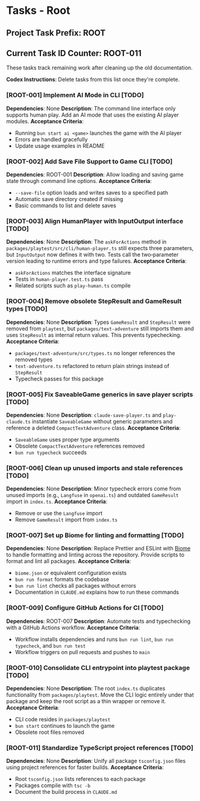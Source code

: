 # Tasks - Root

## Project Task Prefix: ROOT

## Current Task ID Counter: ROOT-011

These tasks track remaining work after cleaning up the old documentation.

**Codex Instructions**: Delete tasks from this list once they're complete.

### [ROOT-001] Implement AI Mode in CLI [TODO]
**Dependencies**: None
**Description**: The command line interface only supports human play. Add an AI mode that uses the existing AI player modules.
**Acceptance Criteria**:
- Running `bun start ai <game>` launches the game with the AI player
- Errors are handled gracefully
- Update usage examples in README

### [ROOT-002] Add Save File Support to Game CLI [TODO]
**Dependencies**: ROOT-001
**Description**: Allow loading and saving game state through command line options.
**Acceptance Criteria**:
- `--save-file` option loads and writes saves to a specified path
- Automatic save directory created if missing
- Basic commands to list and delete saves

### [ROOT-003] Align HumanPlayer with InputOutput interface [TODO]
**Dependencies**: None
**Description**: The `askForActions` method in `packages/playtest/src/cli/human-player.ts` still expects three parameters, but `InputOutput` now defines it with two. Tests call the two‑parameter version leading to runtime errors and type failures.
**Acceptance Criteria**:
- `askForActions` matches the interface signature
- Tests in `human-player.test.ts` pass
- Related scripts such as `play-human.ts` compile

### [ROOT-004] Remove obsolete StepResult and GameResult types [TODO]
**Dependencies**: None
**Description**: Types `GameResult` and `StepResult` were removed from `playtest`, but `packages/text-adventure` still imports them and uses `StepResult` as internal return values. This prevents typechecking.
**Acceptance Criteria**:
- `packages/text-adventure/src/types.ts` no longer references the removed types
- `text-adventure.ts` refactored to return plain strings instead of `StepResult`
- Typecheck passes for this package

### [ROOT-005] Fix SaveableGame generics in save player scripts [TODO]
**Dependencies**: None
**Description**: `claude-save-player.ts` and `play-claude.ts` instantiate `SaveableGame` without generic parameters and reference a deleted `CompactTextAdventure` class.
**Acceptance Criteria**:
- `SaveableGame` uses proper type arguments
- Obsolete `CompactTextAdventure` references removed
- `bun run typecheck` succeeds

### [ROOT-006] Clean up unused imports and stale references [TODO]
**Dependencies**: None
**Description**: Minor typecheck errors come from unused imports (e.g., `Langfuse` in `openai.ts`) and outdated `GameResult` import in `index.ts`.
**Acceptance Criteria**:
- Remove or use the `Langfuse` import
- Remove `GameResult` import from `index.ts`

### [ROOT-007] Set up Biome for linting and formatting [TODO]
**Dependencies**: None
**Description**: Replace Prettier and ESLint with [Biome](https://biomejs.dev) to handle formatting and linting across the repository. Provide scripts to format and lint all packages.
**Acceptance Criteria**:
- `biome.json` or equivalent configuration exists
- `bun run format` formats the codebase
- `bun run lint` checks all packages without errors
- Documentation in `CLAUDE.md` explains how to run these commands

### [ROOT-009] Configure GitHub Actions for CI [TODO]
**Dependencies**: ROOT-007
**Description**: Automate tests and typechecking with a GitHub Actions workflow.
**Acceptance Criteria**:
- Workflow installs dependencies and runs `bun run lint`, `bun run typecheck`, and `bun run test`
- Workflow triggers on pull requests and pushes to `main`

### [ROOT-010] Consolidate CLI entrypoint into playtest package [TODO]
**Dependencies**: None
**Description**: The root `index.ts` duplicates functionality from `packages/playtest`. Move the CLI logic entirely under that package and keep the root script as a thin wrapper or remove it.
**Acceptance Criteria**:
- CLI code resides in `packages/playtest`
- `bun start` continues to launch the game
- Obsolete root files removed

### [ROOT-011] Standardize TypeScript project references [TODO]
**Dependencies**: None
**Description**: Unify all package `tsconfig.json` files using project references for faster builds.
**Acceptance Criteria**:
- Root `tsconfig.json` lists references to each package
- Packages compile with `tsc -b`
- Document the build process in `CLAUDE.md`
